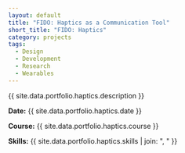 ```yaml
---
layout: default
title: "FIDO: Haptics as a Communication Tool"
short_title: "FIDO: Haptics"
category: projects
tags:
  - Design
  - Development
  - Research
  - Wearables
---
```


{{ site.data.portfolio.haptics.description }}

**Date:** {{ site.data.portfolio.haptics.date }}

**Course:** {{ site.data.portfolio.haptics.course }}

**Skills:** {{ site.data.portfolio.haptics.skills | join: ", " }}
